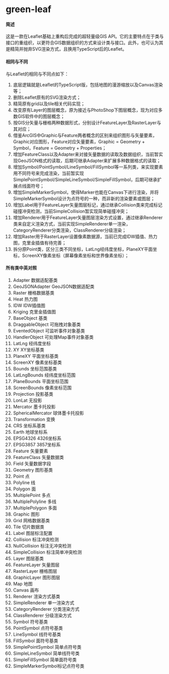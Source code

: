 # green-leaf

#### 简述
这是一款在Leaflet基础上重构后完成的超轻量级GIS API。它的主要特点在于类与接口的重组织，以更符合GIS数据组织的方式来设计类与接口。此外，也可认为其是精简并抛弃SVG渲染方式，且换用TypeScript后的Leaflet。

#### 相同与不同
与Leaflet的相同与不同点如下：
1.  底层逻辑就是Leaflet的TypeScript版，包括地图的漫游缩放以及Canvas渲染等；
2.  删除Leaflet原有的SVG渲染方式；
3.  精简原有grid以及tile相关代码实现；
4.  改变原有Layer的图层概念，原为接近与PhotoShop下图层概念，现为对应多数GIS软件中的图层概念；
5.  按GIS分矢量与栅格两种数据形式，分别设计FeatureLayer及RasterLayer与其对应；
6.  借鉴ArcGIS中Graphic与Feature两者概念的区别来组织图形与矢量要素，Graphic对应图形，Feature对应矢量要素，Graphic = Geometry + Symbol，Feature = Geometry + Properties；
7.  增加FeatureClass以及Adapter来对接矢量数据的读取及数据组织，当前暂实现GeoJSON格式的读取，后期可继承Adapter来扩展多种数据格式的读取；
8.  增加Symbol/PointSymbol/LineSymbol/FillSymbol等一系列类，来实现要素用不同符号来完成渲染，当前暂实现SimplePointSymbol/SimpleLineSymbol/SimpleFillSymbol，后期可继承扩展点线面符号；
9.  增加SimpleMarkerSymbol，使得Marker也能在Canvas下进行渲染，并将SimpleMarkerSymbol设计为点符号的一种，而非新的渲染要素或图层；
10. 增加Label用于FeatureLayer矢量图层标记，通过继承Collision类来完成标记碰撞冲突检测，当前SimpleCollision暂实现简单碰撞冲突；
11. 增加Renderer用于FeatureLayer矢量图层渲染方式设置，通过继承Renderer类来自定义渲染方式，当前实现SimpleRenderer单一渲染，CategoryRenderer分类渲染，ClassRenderer分级渲染；
12. 增加Raster用于RasterLayer设置像素数据源，当前已完成IDW插值、热力图，克里金插值有待完善；
13. 拆分原Point类，区分三类不同坐标，LatLng经纬度坐标，PlaneXY平面坐标，ScreenXY像素坐标（屏幕像素坐标和世界像素坐标）；


#### 所有类中英对照
1. Adapter            数据适配基类
2. GeoJSONAdapter     GeoJSON数据适配类
3. Raster             栅格数据基类
4. Heat               热力图
5. IDW                IDW插值图
6. Kriging            克里金插值图
7. BaseObject         基类
8. DraggableObject    可拖拽对象基类
9. EventedObject      可监听事件对象基类
10. HandlerObject     可处理Map事件对象基类
11. LatLng            经纬度坐标
12. XY                XY坐标基类
13. PlaneXY           平面坐标基类
14. ScreenXY          像素坐标基类
15. Bounds            坐标范围基类
16. LatLngBounds      经纬度坐标范围
17. PlaneBounds       平面坐标范围
18. ScreenBounds      像素坐标范围
19. Projection        投影基类
20. LonLat            无投影
21. Mercator          墨卡托投影
22. SphericalMercator 球体墨卡托投影
23. Transformation    变换
24. CRS               坐标系基类
25. Earth             地球坐标系
26. EPSG4326          4326坐标系
27. EPSG3857          3857坐标系
28. Feature           矢量要素
29. FeatureClass      矢量数据类
30. Field             矢量数据字段
31. Geometry          图形基类
32. Point             点
33. Polyline          线
34. Polygon           面
35. MultiplePoint     多点
36. MultiplePolyline  多线
37. MultiplePolygon   多面
38. Graphic           图形
39. Grid              网格数据基类
40. Tile              切片数据类
41. Label             图层标注配置
42. Collision         标注冲突检测
43. NullCollision     标注无冲突检测
44. SimpleCollision   标注简单冲突检测
45. Layer             图层基类
46. FeatureLayer      矢量图层
47. RasterLayer       栅格图层
48. GraphicLayer      图形图层
49. Map               地图
50. Canvas            画布
51. Renderer          渲染方式基类
52. SimpleRenderer    单一渲染方式
53. CategoryRenderer  分类渲染方式
54. ClassRenderer     分级渲染方式
55. Symbol            符号基类
56. PointSymbol       点符号基类
57. LineSymbol        线符号基类
58. FillSymbol        面符号基类
59. SimplePointSymbol 简单点符号类
60. SimpleLineSymbol  简单线符号类
61. SimpleFillSymbol  简单面符号类
62. SimpleMarkerSymbol标记点符号类

